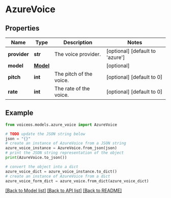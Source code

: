 # AzureVoice


## Properties

Name | Type | Description | Notes
------------ | ------------- | ------------- | -------------
**provider** | **str** | The voice provider. | [optional] [default to 'azure']
**model** | [**Model**](Model.md) |  | [optional] 
**pitch** | **int** | The pitch of the voice. | [optional] [default to 0]
**rate** | **int** | The rate of the voice. | [optional] [default to 0]

## Example

```python
from voiceos.models.azure_voice import AzureVoice

# TODO update the JSON string below
json = "{}"
# create an instance of AzureVoice from a JSON string
azure_voice_instance = AzureVoice.from_json(json)
# print the JSON string representation of the object
print(AzureVoice.to_json())

# convert the object into a dict
azure_voice_dict = azure_voice_instance.to_dict()
# create an instance of AzureVoice from a dict
azure_voice_form_dict = azure_voice.from_dict(azure_voice_dict)
```
[[Back to Model list]](../README.md#documentation-for-models) [[Back to API list]](../README.md#documentation-for-api-endpoints) [[Back to README]](../README.md)


